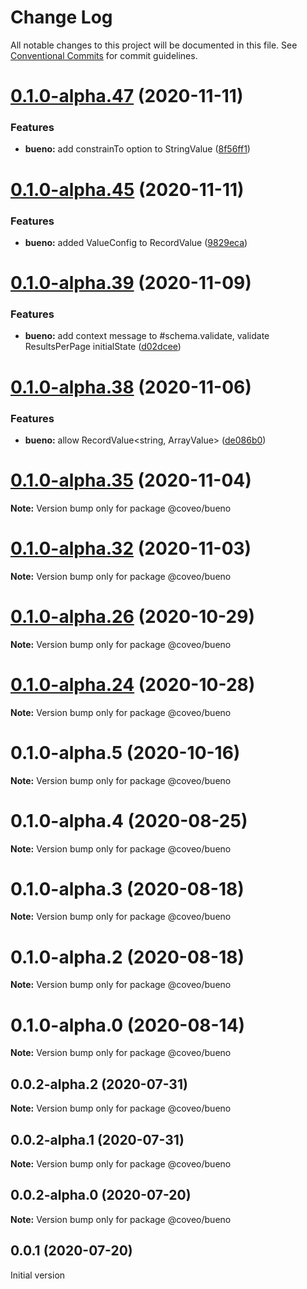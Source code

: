 # Change Log

All notable changes to this project will be documented in this file.
See [Conventional Commits](https://conventionalcommits.org) for commit guidelines.

# [0.1.0-alpha.47](https://bitbucket.org/coveord/ui-kit/compare/v0.1.0-alpha.46...v0.1.0-alpha.47) (2020-11-11)


### Features

* **bueno:** add constrainTo option to StringValue ([8f56ff1](https://bitbucket.org/coveord/ui-kit/commits/8f56ff1f3330ac258840bff5d9b3fc24710ebf1c))





# [0.1.0-alpha.45](https://bitbucket.org/coveord/ui-kit/compare/v0.1.0-alpha.44...v0.1.0-alpha.45) (2020-11-11)


### Features

* **bueno:** added ValueConfig to RecordValue ([9829eca](https://bitbucket.org/coveord/ui-kit/commits/9829ecae1d2f7be5ff06d62273025744b6470687))





# [0.1.0-alpha.39](https://bitbucket.org/coveord/ui-kit/compare/v0.1.0-alpha.38...v0.1.0-alpha.39) (2020-11-09)


### Features

* **bueno:** add context message to #schema.validate, validate ResultsPerPage initialState ([d02dcee](https://bitbucket.org/coveord/ui-kit/commits/d02dceef7f5db7c89396bfdff0d3bb28120d2e72))





# [0.1.0-alpha.38](https://bitbucket.org/coveord/ui-kit/compare/v0.1.0-alpha.37...v0.1.0-alpha.38) (2020-11-06)


### Features

* **bueno:** allow  RecordValue<string, ArrayValue> ([de086b0](https://bitbucket.org/coveord/ui-kit/commits/de086b07f4f984885510843c969dedec8921f7e9))





# [0.1.0-alpha.35](https://bitbucket.org/coveord/ui-kit/compare/v0.1.0-alpha.34...v0.1.0-alpha.35) (2020-11-04)

**Note:** Version bump only for package @coveo/bueno





# [0.1.0-alpha.32](https://bitbucket.org/coveord/ui-kit/compare/v0.1.0-alpha.31...v0.1.0-alpha.32) (2020-11-03)

**Note:** Version bump only for package @coveo/bueno





# [0.1.0-alpha.26](https://bitbucket.org/coveord/ui-kit/compare/v0.1.0-alpha.25...v0.1.0-alpha.26) (2020-10-29)

**Note:** Version bump only for package @coveo/bueno





# [0.1.0-alpha.24](https://bitbucket.org/coveord/ui-kit/compare/v0.1.0-alpha.23...v0.1.0-alpha.24) (2020-10-28)

**Note:** Version bump only for package @coveo/bueno





# 0.1.0-alpha.5 (2020-10-16)

**Note:** Version bump only for package @coveo/bueno





# 0.1.0-alpha.4 (2020-08-25)

**Note:** Version bump only for package @coveo/bueno





# 0.1.0-alpha.3 (2020-08-18)

**Note:** Version bump only for package @coveo/bueno





# 0.1.0-alpha.2 (2020-08-18)

**Note:** Version bump only for package @coveo/bueno




# 0.1.0-alpha.0 (2020-08-14)

**Note:** Version bump only for package @coveo/bueno





## 0.0.2-alpha.2 (2020-07-31)

**Note:** Version bump only for package @coveo/bueno





## 0.0.2-alpha.1 (2020-07-31)

**Note:** Version bump only for package @coveo/bueno





## 0.0.2-alpha.0 (2020-07-20)

**Note:** Version bump only for package @coveo/bueno





## 0.0.1 (2020-07-20)

Initial version

